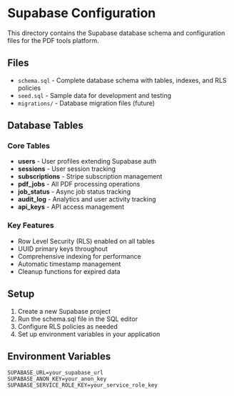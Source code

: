 # Supabase Configuration

This directory contains the Supabase database schema and configuration files for the PDF tools platform.

## Files

- `schema.sql` - Complete database schema with tables, indexes, and RLS policies
- `seed.sql` - Sample data for development and testing
- `migrations/` - Database migration files (future)

## Database Tables

### Core Tables
- **users** - User profiles extending Supabase auth
- **sessions** - User session tracking
- **subscriptions** - Stripe subscription management
- **pdf_jobs** - All PDF processing operations
- **job_status** - Async job status tracking
- **audit_log** - Analytics and user activity tracking
- **api_keys** - API access management

### Key Features
- Row Level Security (RLS) enabled on all tables
- UUID primary keys throughout
- Comprehensive indexing for performance
- Automatic timestamp management
- Cleanup functions for expired data

## Setup

1. Create a new Supabase project
2. Run the schema.sql file in the SQL editor
3. Configure RLS policies as needed
4. Set up environment variables in your application

## Environment Variables

```
SUPABASE_URL=your_supabase_url
SUPABASE_ANON_KEY=your_anon_key
SUPABASE_SERVICE_ROLE_KEY=your_service_role_key
```